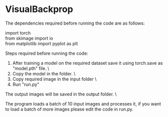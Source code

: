 # VisualBackprop

The dependencies required before running the code are as follows:

import torch \
from skimage import io  \
from matplotlib import pyplot as plt 

Steps required before running the code: 

1.  After training a model on the required dataset save it using torch.save as "model.pth" file. \
2.  Copy the model in the folder. \
3.  Copy required image in the input folder \
4.  Run "run.py" 

The output images will be saved in the output folder. \

The program loads a batch of 10 input images and processes it, if you want to load a batch of more images please edit the code in run.py.

